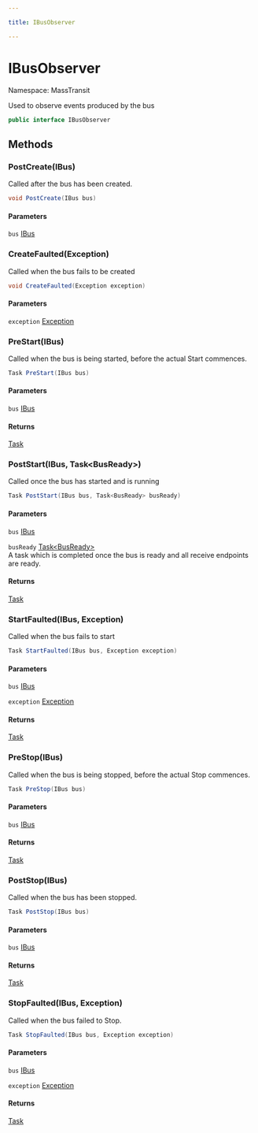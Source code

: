 ```yaml
---

title: IBusObserver

---
```


# IBusObserver

Namespace: MassTransit

Used to observe events produced by the bus

```csharp
public interface IBusObserver
```

## Methods

### **PostCreate(IBus)**

Called after the bus has been created.

```csharp
void PostCreate(IBus bus)
```

#### Parameters

`bus` [IBus](../masstransit/ibus)<br/>

### **CreateFaulted(Exception)**

Called when the bus fails to be created

```csharp
void CreateFaulted(Exception exception)
```

#### Parameters

`exception` [Exception](https://learn.microsoft.com/en-us/dotnet/api/system.exception)<br/>

### **PreStart(IBus)**

Called when the bus is being started, before the actual Start commences.

```csharp
Task PreStart(IBus bus)
```

#### Parameters

`bus` [IBus](../masstransit/ibus)<br/>

#### Returns

[Task](https://learn.microsoft.com/en-us/dotnet/api/system.threading.tasks.task)<br/>

### **PostStart(IBus, Task\<BusReady\>)**

Called once the bus has started and is running

```csharp
Task PostStart(IBus bus, Task<BusReady> busReady)
```

#### Parameters

`bus` [IBus](../masstransit/ibus)<br/>

`busReady` [Task\<BusReady\>](https://learn.microsoft.com/en-us/dotnet/api/system.threading.tasks.task-1)<br/>
A task which is completed once the bus is ready and all receive endpoints are ready.

#### Returns

[Task](https://learn.microsoft.com/en-us/dotnet/api/system.threading.tasks.task)<br/>

### **StartFaulted(IBus, Exception)**

Called when the bus fails to start

```csharp
Task StartFaulted(IBus bus, Exception exception)
```

#### Parameters

`bus` [IBus](../masstransit/ibus)<br/>

`exception` [Exception](https://learn.microsoft.com/en-us/dotnet/api/system.exception)<br/>

#### Returns

[Task](https://learn.microsoft.com/en-us/dotnet/api/system.threading.tasks.task)<br/>

### **PreStop(IBus)**

Called when the bus is being stopped, before the actual Stop commences.

```csharp
Task PreStop(IBus bus)
```

#### Parameters

`bus` [IBus](../masstransit/ibus)<br/>

#### Returns

[Task](https://learn.microsoft.com/en-us/dotnet/api/system.threading.tasks.task)<br/>

### **PostStop(IBus)**

Called when the bus has been stopped.

```csharp
Task PostStop(IBus bus)
```

#### Parameters

`bus` [IBus](../masstransit/ibus)<br/>

#### Returns

[Task](https://learn.microsoft.com/en-us/dotnet/api/system.threading.tasks.task)<br/>

### **StopFaulted(IBus, Exception)**

Called when the bus failed to Stop.

```csharp
Task StopFaulted(IBus bus, Exception exception)
```

#### Parameters

`bus` [IBus](../masstransit/ibus)<br/>

`exception` [Exception](https://learn.microsoft.com/en-us/dotnet/api/system.exception)<br/>

#### Returns

[Task](https://learn.microsoft.com/en-us/dotnet/api/system.threading.tasks.task)<br/>
